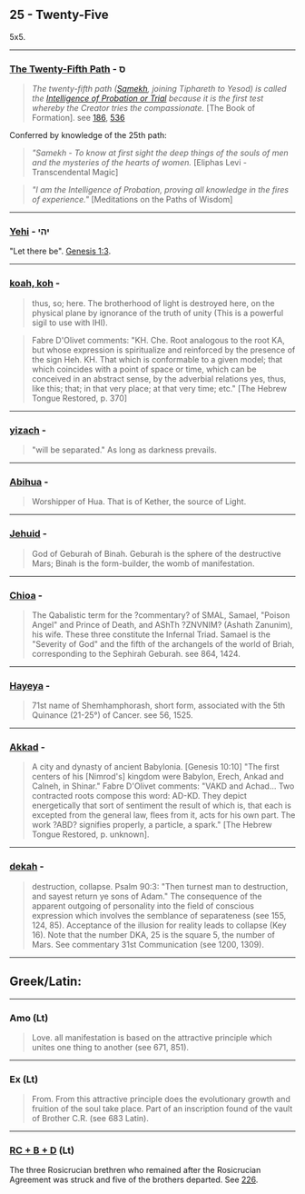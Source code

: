 ## 25 - Twenty-Five
5x5.

---

### [The Twenty-Fifth Path](/keys/S) - ס
> *The twenty-fifth path ([Samekh](60), joining Tiphareth to Yesod) is called the [Intelligence of Probation or Trial](/keys/ShKL.NSIVNI) because it is the first test whereby the Creator tries the compassionate.* [The Book of Formation]. see [186](186), [536](536)

Conferred by knowledge of the 25th path:

> *"Samekh - To know at first sight the deep things of the souls of men and the mysteries of the hearts of women.* [Eliphas Levi - Transcendental Magic]

> *"I am the Intelligence of Probation, proving all knowledge in the fires of experience."* [Meditations on the Paths of Wisdom]

---

### [Yehi](/keys/IHI) - יהי
"Let there be". [Genesis 1:3](http://biblehub.com/genesis/1-3.htm).

---

### [koah, koh](/keys/KH) - 
> thus, so; here. The brotherhood of light is destroyed here, on the physical plane by ignorance of the truth of unity (This is a powerful sigil to use with IHI).

> Fabre D'Olivet comments: "KH. Che. Root analogous to the root KA, but whose expression is spiritualize and reinforced by the presence of the sign Heh. KH. That which is conformable to a given model; that which coincides with a point of space or time, which can be conceived in an abstract sense, by the adverbial relations yes, thus, like this; that; in that very place; at that very time; etc." [The Hebrew Tongue Restored, p. 370]

---

### [yizach](/keys/IZCh) - 
> "will be separated." As long as darkness prevails.

---

### [Abihua](/keys/ABIHVA) - 
> Worshipper of Hua. That is of Kether, the source of Light.

---

### [Jehuid](/keys/IHVD) - 
> God of Geburah of Binah. Geburah is the sphere of the destructive Mars; Binah is the form-builder, the womb of manifestation.

---

### [Chioa](/keys/ChIVA) - 
> The Qabalistic term for the ?commentary? of SMAL, Samael, "Poison Angel" and Prince of Death, and AShTh ?ZNVNIM? (Ashath Zanunim), his wife. These three constitute the Infernal Triad. Samael is the "Severity of God" and the fifth of the archangels of the world of Briah, corresponding to the Sephirah Geburah. see 864, 1424.

---

### [Hayeya](/keys/HII) - 
> 71st name of Shemhamphorash, short form, associated with the 5th Quinance (21-25°) of Cancer. see 56, 1525.

---

### [Akkad](/keys/AKD) - 
> A city and dynasty of ancient Babylonia. [Genesis 10:10] "The first centers of his [Nimrod's] kingdom were Babylon, Erech, Ankad and Calneh, in Shinar." Fabre D'Olivet comments: "VAKD and Achad... Two contracted roots compose this word: AD-KD. They depict energetically that sort of sentiment the result of which is, that each is excepted from the general law, flees from it, acts for his own part. The work ?ABD? signifies properly, a particle, a spark." [The Hebrew Tongue Restored, p. unknown].

---

### [dekah](/keys/DKA) - 
> destruction, collapse. Psalm 90:3: "Then turnest man to destruction, and sayest return ye sons of Adam." The consequence of the apparent outgoing of personality into the field of conscious expression which involves the semblance of separateness (see 155, 124, 85). Acceptance of the illusion for reality leads to collapse (Key 16). Note that the number DKA, 25 is the square 5, the number of Mars. See commentary 31st Communication (see 1200, 1309).

---

## Greek/Latin:

---

### Amo (Lt)
> Love. all manifestation is based on the attractive principle which unites one thing to another (see 671, 851).

---

### Ex (Lt)
> From. From this attractive principle does the evolutionary growth and fruition of the soul take place. Part of an inscription found of the vault of Brother C.R. (see 683 Latin).

---

### [RC + B + D](/latin?word=RC+B+D) (Lt)
The three Rosicrucian brethren who remained after the Rosicrucian Agreement was struck and five of the brothers departed. See [226](226).

